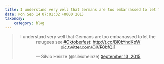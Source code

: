 ```yaml
---
title: I understand very well that Germans are too embarrassed to let the refugees see #Oktoberfest: http://t.co/Bi0bYndKpW http://t.co/OIVP0bfQi1
date: Mon Sep 14 07:01:32 +0000 2015
taxonomy:
    category: blog
---
```

<blockquote class="twitter-tweet" align="center" width="350"><p lang="en" dir="ltr">I understand very well that Germans are too embarrassed to let the refugees see <a href="https://twitter.com/hashtag/Oktoberfest?src=hash">#Oktoberfest</a>: <a href="http://t.co/Bi0bYndKpW">http://t.co/Bi0bYndKpW</a> <a href="http://t.co/OIVP0bfQi1">pic.twitter.com/OIVP0bfQi1</a></p>&mdash; Silvio Heinze (@silvioheinze) <a href="https://twitter.com/silvioheinze/status/643144878902411267">September 13, 2015</a></blockquote>
